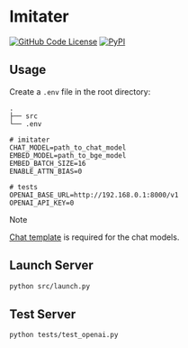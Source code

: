 # Imitater

[![GitHub Code License](https://img.shields.io/github/license/the-seeds/imitater)](LICENSE)
[![PyPI](https://img.shields.io/pypi/v/imitater)](https://pypi.org/project/imitater/)

## Usage

Create a `.env` file in the root directory:

```
.
├── src
└── .env
```

```
# imitater
CHAT_MODEL=path_to_chat_model
EMBED_MODEL=path_to_bge_model
EMBED_BATCH_SIZE=16
ENABLE_ATTN_BIAS=0

# tests
OPENAI_BASE_URL=http://192.168.0.1:8000/v1
OPENAI_API_KEY=0
```

> [!NOTE]
> [Chat template](https://huggingface.co/docs/transformers/chat_templating) is required for the chat models.

## Launch Server

```bash
python src/launch.py
```

## Test Server

```bash
python tests/test_openai.py
```
